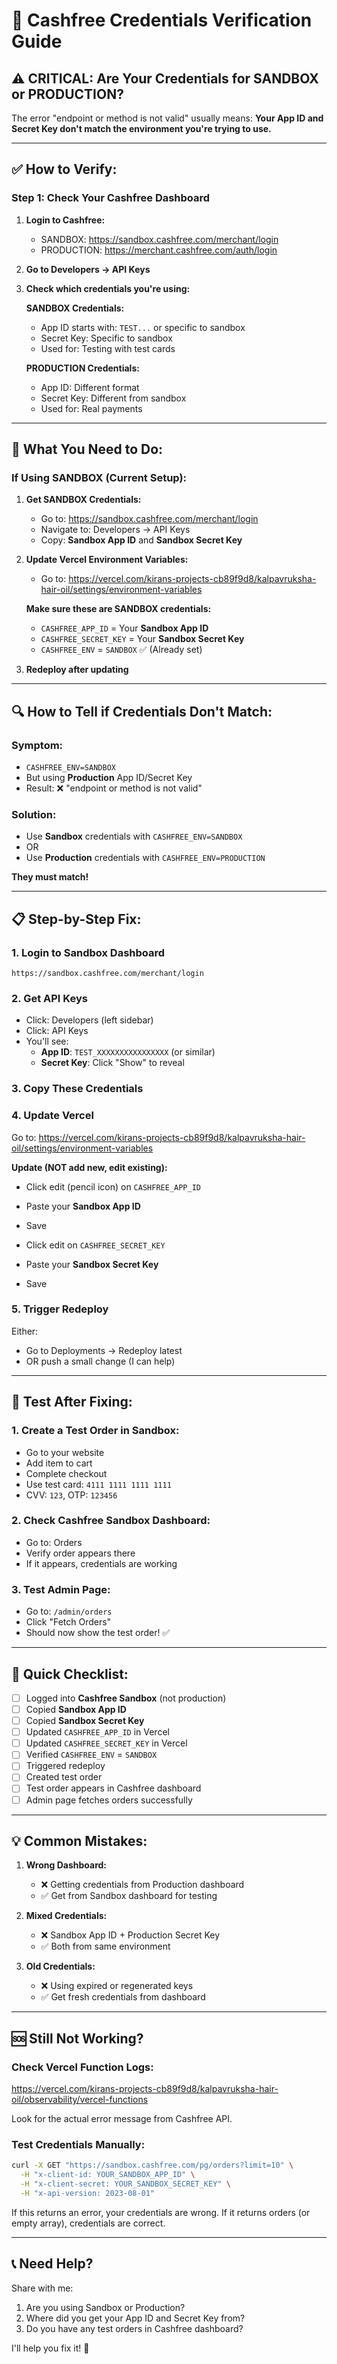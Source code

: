 # 🔧 Cashfree Credentials Verification Guide

## ⚠️ CRITICAL: Are Your Credentials for SANDBOX or PRODUCTION?

The error "endpoint or method is not valid" usually means:
**Your App ID and Secret Key don't match the environment you're trying to use.**

---

## ✅ How to Verify:

### Step 1: Check Your Cashfree Dashboard

1. **Login to Cashfree:**
   - SANDBOX: https://sandbox.cashfree.com/merchant/login
   - PRODUCTION: https://merchant.cashfree.com/auth/login

2. **Go to Developers → API Keys**

3. **Check which credentials you're using:**

   **SANDBOX Credentials:**
   - App ID starts with: `TEST...` or specific to sandbox
   - Secret Key: Specific to sandbox
   - Used for: Testing with test cards

   **PRODUCTION Credentials:**
   - App ID: Different format
   - Secret Key: Different from sandbox
   - Used for: Real payments

---

## 🎯 What You Need to Do:

### If Using SANDBOX (Current Setup):

1. **Get SANDBOX Credentials:**
   - Go to: https://sandbox.cashfree.com/merchant/login
   - Navigate to: Developers → API Keys
   - Copy: **Sandbox App ID** and **Sandbox Secret Key**

2. **Update Vercel Environment Variables:**
   - Go to: https://vercel.com/kirans-projects-cb89f9d8/kalpavruksha-hair-oil/settings/environment-variables
   
   **Make sure these are SANDBOX credentials:**
   - `CASHFREE_APP_ID` = Your **Sandbox App ID**
   - `CASHFREE_SECRET_KEY` = Your **Sandbox Secret Key**
   - `CASHFREE_ENV` = `SANDBOX` ✅ (Already set)

3. **Redeploy after updating**

---

## 🔍 How to Tell if Credentials Don't Match:

### Symptom:
- `CASHFREE_ENV=SANDBOX` 
- But using **Production** App ID/Secret Key
- Result: ❌ "endpoint or method is not valid"

### Solution:
- Use **Sandbox** credentials with `CASHFREE_ENV=SANDBOX`
- OR
- Use **Production** credentials with `CASHFREE_ENV=PRODUCTION`

**They must match!**

---

## 📋 Step-by-Step Fix:

### 1. Login to Sandbox Dashboard
```
https://sandbox.cashfree.com/merchant/login
```

### 2. Get API Keys
- Click: Developers (left sidebar)
- Click: API Keys
- You'll see:
  - **App ID**: `TEST_XXXXXXXXXXXXXXXX` (or similar)
  - **Secret Key**: Click "Show" to reveal

### 3. Copy These Credentials

### 4. Update Vercel
Go to: https://vercel.com/kirans-projects-cb89f9d8/kalpavruksha-hair-oil/settings/environment-variables

**Update (NOT add new, edit existing):**
- Click edit (pencil icon) on `CASHFREE_APP_ID`
- Paste your **Sandbox App ID**
- Save

- Click edit on `CASHFREE_SECRET_KEY`
- Paste your **Sandbox Secret Key**  
- Save

### 5. Trigger Redeploy
Either:
- Go to Deployments → Redeploy latest
- OR push a small change (I can help)

---

## 🧪 Test After Fixing:

### 1. Create a Test Order in Sandbox:
- Go to your website
- Add item to cart
- Complete checkout
- Use test card: `4111 1111 1111 1111`
- CVV: `123`, OTP: `123456`

### 2. Check Cashfree Sandbox Dashboard:
- Go to: Orders
- Verify order appears there
- If it appears, credentials are working

### 3. Test Admin Page:
- Go to: `/admin/orders`
- Click "Fetch Orders"
- Should now show the test order! ✅

---

## 🎯 Quick Checklist:

- [ ] Logged into **Cashfree Sandbox** (not production)
- [ ] Copied **Sandbox App ID**
- [ ] Copied **Sandbox Secret Key**
- [ ] Updated `CASHFREE_APP_ID` in Vercel
- [ ] Updated `CASHFREE_SECRET_KEY` in Vercel
- [ ] Verified `CASHFREE_ENV` = `SANDBOX`
- [ ] Triggered redeploy
- [ ] Created test order
- [ ] Test order appears in Cashfree dashboard
- [ ] Admin page fetches orders successfully

---

## 💡 Common Mistakes:

1. **Wrong Dashboard:**
   - ❌ Getting credentials from Production dashboard
   - ✅ Get from Sandbox dashboard for testing

2. **Mixed Credentials:**
   - ❌ Sandbox App ID + Production Secret Key
   - ✅ Both from same environment

3. **Old Credentials:**
   - ❌ Using expired or regenerated keys
   - ✅ Get fresh credentials from dashboard

---

## 🆘 Still Not Working?

### Check Vercel Function Logs:
https://vercel.com/kirans-projects-cb89f9d8/kalpavruksha-hair-oil/observability/vercel-functions

Look for the actual error message from Cashfree API.

### Test Credentials Manually:
```bash
curl -X GET "https://sandbox.cashfree.com/pg/orders?limit=10" \
  -H "x-client-id: YOUR_SANDBOX_APP_ID" \
  -H "x-client-secret: YOUR_SANDBOX_SECRET_KEY" \
  -H "x-api-version: 2023-08-01"
```

If this returns an error, your credentials are wrong.
If it returns orders (or empty array), credentials are correct.

---

## 📞 Need Help?

Share with me:
1. Are you using Sandbox or Production?
2. Where did you get your App ID and Secret Key from?
3. Do you have any test orders in Cashfree dashboard?

I'll help you fix it! 🚀
